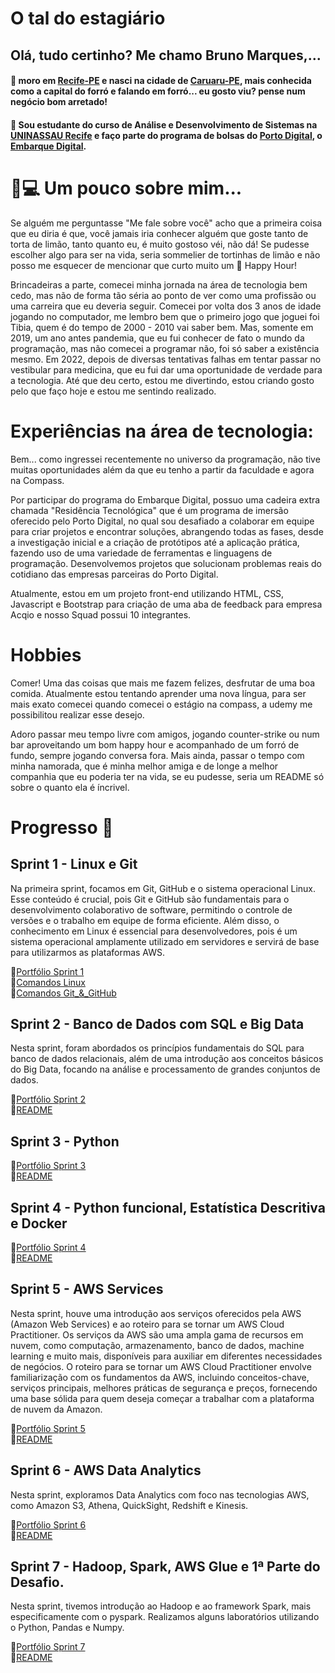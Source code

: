 # O tal do estagiário

## Olá, tudo certinho? Me chamo Bruno Marques,...
 #### 🏡 moro em [Recife-PE](https://www.google.com/maps/place/Recife+-+PE/data=!4m2!3m1!1s0x7ab196f88c446e5:0x3c9ef52922447fd4?sa=X&ved=2ahUKEwink7OM5IyCAxUpq5UCHV9dCWsQ8gF6BAgPEAA&ved=2ahUKEwink7OM5IyCAxUpq5UCHV9dCWsQ8gF6BAgQEAI) e nasci na cidade de [Caruaru-PE](https://www.google.com.br/maps/place/Caruaru+-+PE/@-8.1875272,-36.1809328,11z/data=!3m1!4b1!4m6!3m5!1s0x7a98bbebc94490f:0xdd09062168eb8b2b!8m2!3d-8.1432856!4d-36.0458437!16s%2Fg%2F1ymsh82t8?entry=ttu), mais conhecida como a capital do forró e falando em forró... eu gosto viu? pense num negócio bom arretado!

#### 🏫 Sou estudante do curso de Análise e Desenvolvimento de Sistemas na [UNINASSAU Recife](https://www.uninassau.edu.br/institucional/recife) e faço parte do programa de bolsas do [Porto Digital](https://www.portodigital.org/), o [Embarque Digital](https://portodigital.org/paginas-institucionais/pessoas/formacao?item=Embarque%20Digital#EmbarqueDigital). 

# 🚀💻 Um pouco sobre mim...

  Se alguém me perguntasse "Me fale sobre você" acho que a primeira coisa que eu diria é que, você jamais iria conhecer alguém que goste tanto de torta de limão, tanto quanto eu, é muito gostoso véi, não dá! Se pudesse escolher algo para ser na vida, seria sommelier de tortinhas de limão e não posso me esquecer de mencionar que curto muito um 🍻 Happy Hour! 
  

  Brincadeiras a parte, comecei minha jornada na área de tecnologia bem cedo, mas não de forma tão séria ao ponto de ver como uma profissão ou uma carreira que eu deveria seguir. Comecei por volta dos 3 anos de idade jogando no computador, me lembro bem que o primeiro jogo que joguei foi Tibia, quem é do tempo de 2000 - 2010 vai saber bem. Mas, somente em 2019, um ano antes pandemia, que eu fui conhecer de fato o mundo da programação, mas não comecei a programar não, foi só saber a existência mesmo. Em 2022, depois de diversas tentativas falhas em tentar passar no vestibular para medicina, que eu fui dar uma oportunidade de verdade para a tecnologia. Até que deu certo, estou me divertindo, estou criando gosto pelo que faço hoje e estou me sentindo realizado.

# Experiências na área de tecnologia:

Bem... como ingressei recentemente no universo da programação, não tive muitas oportunidades além da que eu tenho a partir da faculdade e agora na Compass.

Por participar do programa do Embarque Digital, possuo uma cadeira extra chamada "Residência Tecnológica" que é um programa de imersão oferecido pelo Porto Digital, no qual sou desafiado a colaborar em equipe para criar projetos e encontrar soluções, abrangendo todas as fases, desde a investigação inicial e a criação de protótipos até a aplicação prática, fazendo uso de uma variedade de ferramentas e linguagens de programação. Desenvolvemos projetos que solucionam problemas reais do cotidiano das empresas parceiras do Porto Digital.

Atualmente, estou em um projeto front-end utilizando HTML, CSS, Javascript e Bootstrap para criação de uma aba de feedback para empresa Acqio e nosso Squad possui 10 integrantes.

# Hobbies

Comer! Uma das coisas que mais me fazem felizes, desfrutar de uma boa comida. Atualmente estou tentando aprender uma nova língua, para ser mais exato comecei quando comecei o estágio na compass, a udemy me possibilitou realizar esse desejo. 

Adoro passar meu tempo livre com amigos, jogando counter-strike ou num bar aproveitando um bom happy hour e acompanhado de um forró de fundo, sempre jogando conversa fora. Mais ainda, passar o tempo com minha namorada, que é minha melhor amiga e de longe a melhor companhia que eu poderia ter na vida, se eu pudesse, seria um README só sobre o quanto ela é íncrivel.

# Progresso 🔄

## Sprint 1 - Linux e Git

Na primeira sprint, focamos em Git, GitHub e o sistema operacional Linux. Esse conteúdo é crucial, pois Git e GitHub são fundamentais para o desenvolvimento colaborativo de software, permitindo o controle de versões e o trabalho em equipe de forma eficiente. Além disso, o conhecimento em Linux é essencial para desenvolvedores, pois é um sistema operacional amplamente utilizado em servidores e servirá de base para utilizarmos as plataformas AWS.

📂[Portfólio Sprint 1](../pb_compass_bruno/sprint_1/)<br>
📄[Comandos Linux](../pb_compass_bruno/sprint_1/comandoslinux.md)<br>
📄[Comandos Git_&_GitHub](../pb_compass_bruno/sprint_1/comandosgit.md)<br>

## Sprint 2 - Banco de Dados com SQL e Big Data

Nesta sprint, foram abordados os princípios fundamentais do SQL para banco de dados relacionais, além de uma introdução aos conceitos básicos do Big Data, focando na análise e processamento de grandes conjuntos de dados.

📂[Portfólio Sprint 2](sprint_2)<br>
📄[README](sprint_2\BigData.md)

## Sprint 3 - Python
📂[Portfólio Sprint 3](sprint_3)<br>
📄[README](sprint_3\README.md)

## Sprint 4 - Python funcional, Estatística Descritiva e Docker
📂[Portfólio Sprint 4](sprint_4)<br>
📄[README](sprint_4)

## Sprint 5 - AWS Services

Nesta sprint, houve uma introdução aos serviços oferecidos pela AWS (Amazon Web Services) e ao roteiro para se tornar um AWS Cloud Practitioner. Os serviços da AWS são uma ampla gama de recursos em nuvem, como computação, armazenamento, banco de dados, machine learning e muito mais, disponíveis para auxiliar em diferentes necessidades de negócios. O roteiro para se tornar um AWS Cloud Practitioner envolve familiarização com os fundamentos da AWS, incluindo conceitos-chave, serviços principais, melhores práticas de segurança e preços, fornecendo uma base sólida para quem deseja começar a trabalhar com a plataforma de nuvem da Amazon.

📂[Portfólio Sprint 5](sprint_5)<br>
📄[README](sprint_5\README.md)

## Sprint 6 - AWS Data Analytics

Nesta sprint, exploramos Data Analytics com foco nas tecnologias AWS, como Amazon S3, Athena, QuickSight, Redshift e Kinesis.

📂[Portfólio Sprint 6](sprint_6)<br>
📄[README](sprint_6\README.md)

## Sprint 7 - Hadoop, Spark, AWS Glue e 1ª Parte do Desafio.

Nesta sprint, tivemos introdução ao Hadoop e ao framework Spark, mais especificamente com o pyspark. Realizamos alguns laboratórios utilizando o Python, Pandas e Numpy.

📂[Portfólio Sprint 7](sprint_7)<br>
📄[README](sprint_7/README.md)
